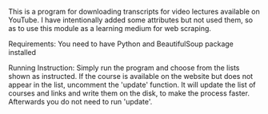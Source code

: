 This is a program for downloading transcripts for video lectures available on YouTube. I have intentionally added some attributes but not used them, so as to use this module as a learning medium for web scraping.

Requirements:
You need to have Python and BeautifulSoup package installed

Running Instruction:
Simply run the program and choose from the lists shown as instructed.
If the course is available on the website but does not appear in the list, uncomment the 'update' function. It will update the list of courses and links and write them on the disk, to make the process faster. Afterwards you do not need to run 'update'.
